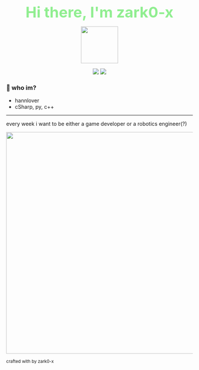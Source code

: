 <div align="center">
  <span style="font-size:40px; color:#90ee90; font-weight:bold;">Hi there, I'm zark0-x</span>
</div>

<p align="center">
  <img src="https://media3.giphy.com/media/v1.Y2lkPTc5MGI3NjExcnBsN2ZuNXQ4Z3M2aGg1NmZnNHRvbzRyZzNhZDFwbnMzdTE5dHNyYSZlcD12MV9pbnRlcm5hbF9naWZfYnlfaWQmY3Q9cw/yQDDqb66GaaGs/giphy.gif" width="100"/>
</p>

<p align="center">
  <img src="https://github-readme-stats.vercel.app/api?username=zark0-x&show_icons=true&theme=radical" />
  <img src="https://github-readme-stats.vercel.app/api/top-langs/?username=zark0-x&layout=compact&theme=radical" />
</p>

### 🧠 who im?
- hannlover  
- cSharp, py, c++

---

every week i want to be either a game developer or a robotics engineer(?)

<p align="center">
  <img src="https://media1.tenor.com/m/ojRAjpIMJ68AAAAC/dogs-waiting.gif" width="600"/>
</p>

<sub>crafted with by zark0-x</sub>
